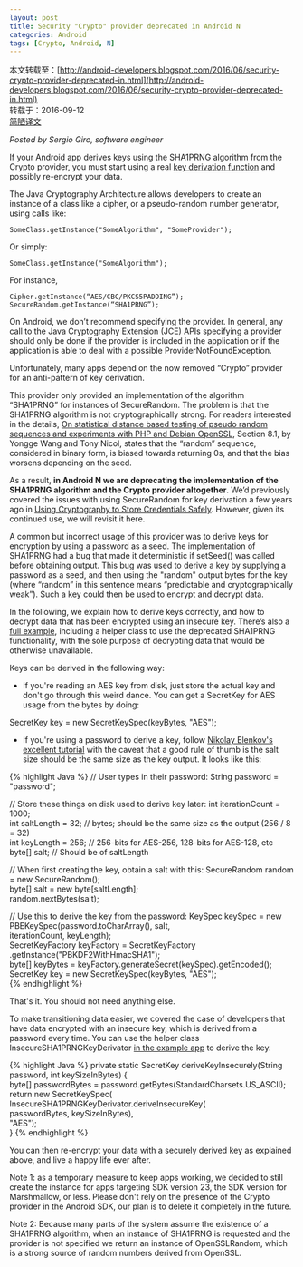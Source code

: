 ```yaml
---
layout: post
title: Security "Crypto" provider deprecated in Android N
categories: Android
tags: [Crypto, Android, N]
---
```


本文转载至：[http://android-developers.blogspot.com/2016/06/security-crypto-provider-deprecated-in.html](http://android-developers.blogspot.com/2016/06/security-crypto-provider-deprecated-in.html)  
转载于：2016-09-12  
[简陋译文](http://celerysoft.github.io/2016-09-13.html)

*Posted by Sergio Giro, software engineer*

If your Android app derives keys using the SHA1PRNG algorithm from the Crypto provider, you must start using a real [key derivation function](https://en.wikipedia.org/wiki/Key_derivation_function) and possibly re-encrypt your data.

The Java Cryptography Architecture allows developers to create an instance of a class like a cipher, or a pseudo-random number generator, using calls like:

`SomeClass.getInstance("SomeAlgorithm", "SomeProvider");`

Or simply:

`SomeClass.getInstance("SomeAlgorithm");`

For instance,

`Cipher.getInstance(“AES/CBC/PKCS5PADDING”); `  
`SecureRandom.getInstance(“SHA1PRNG”);`

On Android, we don’t recommend specifying the provider. In general, any call to the Java Cryptography Extension (JCE) APIs specifying a provider should only be done if the provider is included in the application or if the application is able to deal with a possible ProviderNotFoundException.

Unfortunately, many apps depend on the now removed “Crypto” provider for an anti-pattern of key derivation.

This provider only provided an implementation of the algorithm “SHA1PRNG” for instances of SecureRandom. The problem is that the SHA1PRNG algorithm is not cryptographically strong. For readers interested in the details, [On statistical distance based testing of pseudo random sequences and experiments with PHP and Debian OpenSSL](http://webpages.uncc.edu/yonwang/papers/lilesorics.pdf), Section 8.1, by Yongge Wang and Tony Nicol, states that the “random” sequence, considered in binary form, is biased towards returning 0s, and that the bias worsens depending on the seed.

As a result, **in Android N we are deprecating the implementation of the SHA1PRNG algorithm and the Crypto provider altogether**. We’d previously covered the issues with using SecureRandom for key derivation a few years ago in [Using Cryptography to Store Credentials Safely](http://android-developers.blogspot.com/2013/02/using-cryptography-to-store-credentials.html). However, given its continued use, we will revisit it here.

A common but incorrect usage of this provider was to derive keys for encryption by using a password as a seed. The implementation of SHA1PRNG had a bug that made it deterministic if setSeed() was called before obtaining output. This bug was used to derive a key by supplying a password as a seed, and then using the "random" output bytes for the key (where “random” in this sentence means “predictable and cryptographically weak”). Such a key could then be used to encrypt and decrypt data.

In the following, we explain how to derive keys correctly, and how to decrypt data that has been encrypted using an insecure key. There’s also a [full example](https://android.googlesource.com/platform/development/+/master/samples/BrokenKeyDerivation), including a helper class to use the deprecated SHA1PRNG functionality, with the sole purpose of decrypting data that would be otherwise unavailable.

Keys can be derived in the following way:

* If you're reading an AES key from disk, just store the actual key and don't go through this weird dance. You can get a SecretKey for AES usage from the bytes by doing:

SecretKey key = new SecretKeySpec(keyBytes, "AES");

* If you're using a password to derive a key, follow [Nikolay Elenkov's excellent tutorial](https://nelenkov.blogspot.com/2012/04/using-password-based-encryption-on.html) with the caveat that a good rule of thumb is the salt size should be the same size as the key output. It looks like this:

{% highlight Java %}
// User types in their password:
String password = "password";  

// Store these things on disk used to derive key later:
int iterationCount = 1000;  
int saltLength = 32; // bytes; should be the same size
           as the output (256 / 8 = 32)  
int keyLength = 256; // 256-bits for AES-256, 128-bits for AES-128, etc  
byte[] salt; // Should be of saltLength  

// When first creating the key, obtain a salt with this:
SecureRandom random = new SecureRandom();  
byte[] salt = new byte[saltLength];  
random.nextBytes(salt);  

// Use this to derive the key from the password:
KeySpec keySpec = new PBEKeySpec(password.toCharArray(), salt,  
           iterationCount, keyLength);  
SecretKeyFactory keyFactory = SecretKeyFactory  
           .getInstance("PBKDF2WithHmacSHA1");  
byte[] keyBytes = keyFactory.generateSecret(keySpec).getEncoded();  
SecretKey key = new SecretKeySpec(keyBytes, "AES");  
{% endhighlight %}

That's it. You should not need anything else.

To make transitioning data easier, we covered the case of developers that have data encrypted with an insecure key, which is derived from a password every time. You can use the helper class InsecureSHA1PRNGKeyDerivator [in the example app](https://android.googlesource.com/platform/development/+/master/samples/BrokenKeyDerivation) to derive the key.

{% highlight Java %}
private static SecretKey deriveKeyInsecurely(String password, int
keySizeInBytes) {  
   byte[] passwordBytes = password.getBytes(StandardCharsets.US_ASCII);  
   return new SecretKeySpec(  
           InsecureSHA1PRNGKeyDerivator.deriveInsecureKey(  
                    passwordBytes, keySizeInBytes),  
           "AES");  
}
{% endhighlight %}

You can then re-encrypt your data with a securely derived key as explained above, and live a happy life ever after.

Note 1: as a temporary measure to keep apps working, we decided to still create the instance for apps targeting SDK version 23, the SDK version for Marshmallow, or less. Please don't rely on the presence of the Crypto provider in the Android SDK, our plan is to delete it completely in the future.

Note 2: Because many parts of the system assume the existence of a SHA1PRNG algorithm, when an instance of SHA1PRNG is requested and the provider is not specified we return an instance of OpenSSLRandom, which is a strong source of random numbers derived from OpenSSL.
